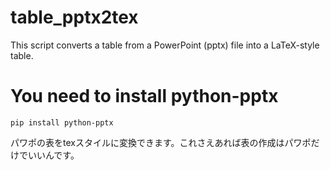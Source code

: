 # table_pptx2tex
This script converts a table from a PowerPoint (pptx) file into a LaTeX-style table. 

# You need to install python-pptx
```pip install python-pptx```


パワポの表をtexスタイルに変換できます。これさえあれば表の作成はパワポだけでいいんです。

